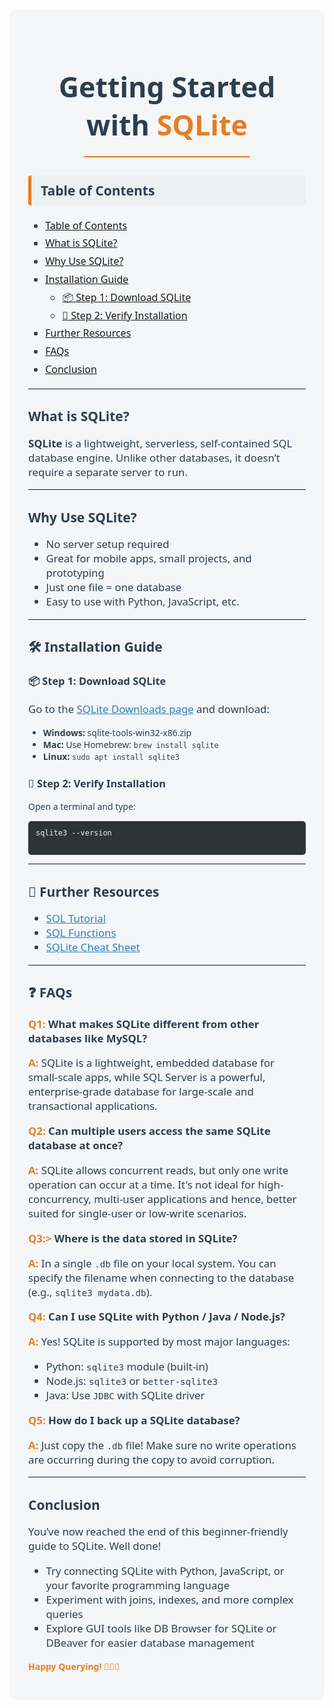 <div style="font-family: 'Segoe UI', Tahoma, Geneva, Verdana, sans-serif; background: #f4f6f8; color: #2c3e50; padding: 30px; border-radius: 12px;">

  <h1 style="font-size: 2.8rem; text-align: center; margin-bottom: 0;">
    <span>Getting Started with </span>
    <span style="color:#e67e22;">SQLite</span>
  </h1>

  <hr style="border: none; height: 2px; background-color: #e67e22; margin: 20px auto; width: 60%;">

  <h2 style="background-color: #ecf0f1; padding: 10px 15px; border-left: 5px solid #e67e22; border-radius: 4px;">Table of Contents</h2>
  <ul style="line-height: 1.8; font-size: 1rem;">
    <li><a href="#-table-of-contents">Table of Contents</a></li>
    <li><a href="#what-is-sqlite">What is SQLite?</a></li>
    <li><a href="#why-use-sqlite">Why Use SQLite?</a></li>
    <li><a href="#️-installation-guide"> Installation Guide</a>
      <ul>
        <li><a href="#-step-1-download-sqlite">📦 Step 1: Download SQLite</a></li>
        <li><a href="#-step-2-verify-installation">🔽 Step 2: Verify Installation</a></li>
      </ul>
    </li>
    <li><a href="#-further-resources">Further Resources</a></li>
    <li><a href="#-faqs">FAQs</a></li>
    <li><a href="#conclusion">Conclusion</a></li>
  </ul>

  <hr>

## What is SQLite?
  <p style="font-size: 1.05rem;">
    <b>SQLite</b> is a lightweight, serverless, self-contained SQL database engine. Unlike other databases, it doesn’t require a separate server to run.
  </p>

  <hr>

## Why Use SQLite?
  <ul style="font-size: 1.05rem;">
    <li>No server setup required</li>
    <li>Great for mobile apps, small projects, and prototyping</li>
    <li>Just one file = one database</li>
    <li>Easy to use with Python, JavaScript, etc.</li>
  </ul>

  <hr>

## 🛠️ Installation Guide  

  ### 📦 Step 1: Download SQLite
  <p style="font-size: 1.05rem;">
    Go to the <a href="https://www.sqlite.org/download.html" target="_blank" style="color:#2980b9;">SQLite Downloads page</a> and download:
  </p>
  <ul>
    <li><b>Windows:</b> sqlite-tools-win32-x86.zip</li>
    <li><b>Mac:</b> Use Homebrew: <code>brew install sqlite</code></li>
    <li><b>Linux:</b> <code>sudo apt install sqlite3</code></li>
  </ul>

  ### 🔽 Step 2: Verify Installation
  <p>Open a terminal and type:</p>

  <pre style="background-color: #2d3436; color: #ecf0f1; padding: 12px; border-radius: 5px;">
<code>sqlite3 --version</code>
  </pre>

  <hr>

  ## 🔗 Further Resources
  <ul style="font-size: 1.05rem;">
    <li><a href="https://www.sqltutorial.org/" style="color:#2980b9;">SQL Tutorial</a></li>
    <li><a href="https://www.sqltutorial.org/sql-aggregate-functions/" style="color:#2980b9;">SQL Functions</a></li>
    <li><a href="https://www.sqltutorial.org/sql-cheat-sheet/" style="color:#2980b9;">SQLite Cheat Sheet</a></li>
  </ul>

  <hr>

  ## ❓ FAQs

  <div style="font-size: 1.05rem;">
  <p><span style="color:#e67e22;"><b>Q1:</span> What makes SQLite different from other databases like MySQL?</p></b>
    <p><span style="color:#e67e22;"><b>A:</b></span> SQLite is a lightweight, embedded database for small-scale apps, while SQL Server is a powerful, enterprise-grade database for large-scale and transactional applications.</p>

  <p><span style="color:#e67e22;"><b>Q2:</span> Can multiple users access the same SQLite database at once?</p></b>
    <p><span style="color:#e67e22;"><b>A:</b></span> SQLite allows concurrent reads, but only one write operation can occur at a time. It's not ideal for high-concurrency, multi-user applications and hence, better suited for single-user or low-write scenarios.</p>

  <p><span style="color:#e67e22;"><b>Q3:></span> Where is the data stored in SQLite?</p></b>
    <p><span style="color:#e67e22;"><b>A:</b></span> In a single <code>.db</code> file on your local system. You can specify the filename when connecting to the database (e.g., <code>sqlite3 mydata.db</code>).</p>

  <p><span style="color:#e67e22;"><b>Q4:</span> Can I use SQLite with Python / Java / Node.js?</p></b>
    <p><span style="color:#e67e22;"><b>A:</b></span> Yes! SQLite is supported by most major languages:
      <ul>
        <li>Python: <code>sqlite3</code> module (built-in)</li>
        <li>Node.js: <code>sqlite3</code> or <code>better-sqlite3</code></li>
        <li>Java: Use <code>JDBC</code> with SQLite driver</li>
      </ul>
    </p>

  <p><span style="color:#e67e22;"><b>Q5:</span> How do I back up a SQLite database?</p></b>
    <p><span style="color:#e67e22;"><b>A:</b></span> Just copy the <code>.db</code> file! Make sure no write operations are occurring during the copy to avoid corruption.</p>
  </div>

  <hr>

  ## Conclusion

  <p style="font-size: 1.05rem;">
    You’ve now reached the end of this beginner-friendly guide to SQLite. Well done!
  </p>

  <ul style="font-size: 1.05rem;">
    <li>Try connecting SQLite with Python, JavaScript, or your favorite programming language</li>
    <li>Experiment with joins, indexes, and more complex queries</li>
    <li>Explore GUI tools like DB Browser for SQLite or DBeaver for easier database management</li>
  </ul>

  <p style="color:#e67e22; font-weight: bold; font-size: 1 rem;">Happy Querying! 👨🏽‍💻</p>

</div>



